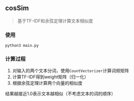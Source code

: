 ## cosSim
> 基于TF-IDF和余弦定理计算文本相似度
### 使用
```
python3 main.py
```
### 计算过程
1. 对输入的两个文本分词，使用`CountVectorizer`计算词频矩阵
2. 计算TF-IDF得到weight矩阵（归一化）
3. 根据余弦定理计算两个向量的相似度

结果越接近1.0表示文本越相似（不考虑文本的词的顺序）
